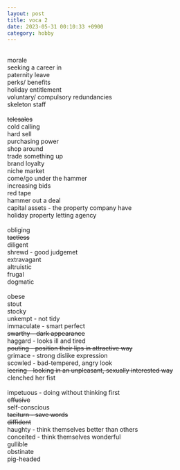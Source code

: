 ```yaml
---
layout: post
title: voca 2
date: 2023-05-31 00:10:33 +0900
category: hobby
---
```

<br/>
morale
<br/>
seeking a career in
<br/>
paternity leave
<br/>
perks/ benefits
<br/>
holiday entitlement
<br/>
voluntary/ compulsory redundancies
<br/>
skeleton staff
<br/>
<br/>
<del> telesales </del>
<br/>
cold calling
<br/>
hard sell
<br/>
purchasing power
<br/>
shop around
<br/>
trade something up
<br/>
brand loyalty
<br/>
niche market
<br/>
come/go under the hammer
<br/>
increasing bids 
<br/>
red tape
<br/>
hammer out a deal
<br/>
capital assets - the property company have
<br/>
holiday property letting agency
<br/>
<br/>
obliging
<br/>
<del> tactless </del>
<br/>
diligent
<br/>
shrewd - good judgemet
<br/>
extravagant
<br/>
altruistic
<br/>
frugal
<br/>
dogmatic
<br/>
<br/>
obese
<br/>
stout
<br/>
stocky
<br/>
unkempt - not tidy
<br/>
immaculate - smart perfect
<br/>
<del> swarthy - dark appearance </del>
<br/>
haggard - looks ill and tired
<br/>
<del> pouting - position their lips in attractive way </del>
<br/>
grimace - strong dislike expression
<br/>
scowled -  bad-tempered, angry look
<br/>
<del> leering - looking in an unpleasant, sexually interested way </del>
<br/>
clenched her fist
<br/>
<br/>
impetuous - doing without thinking first
<br/>
<del> effusive </del>
<br/>
self-conscious
<br/>
<del> taciturn - save words </del>
<br/>
<del> diffident </del>
<br/>
haughty - think themselves better than others
<br/>
conceited - think themselves wonderful
<br/>
gullible
<br/>
obstinate
<br/>
pig-headed